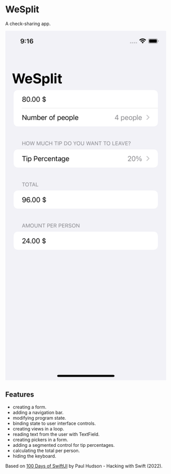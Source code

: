 # WeSplit

A check-sharing app.

<p align="center">
    <img src="screenshot.png" style="width:528px;max-width:100%;">
</p>

## Features

- creating a form.
- adding a navigation bar.
- modifying program state.
- binding state to user interface controls.
- creating views in a loop.
- reading text from the user with TextField.
- creating pickers in a form.
- adding a segmented control for tip percentages.
- calculating the total per person.
- hiding the keyboard.

Based on [100 Days of SwiftUI](https://www.hackingwithswift.com/100/swiftui) by Paul Hudson - Hacking with Swift (2022).
